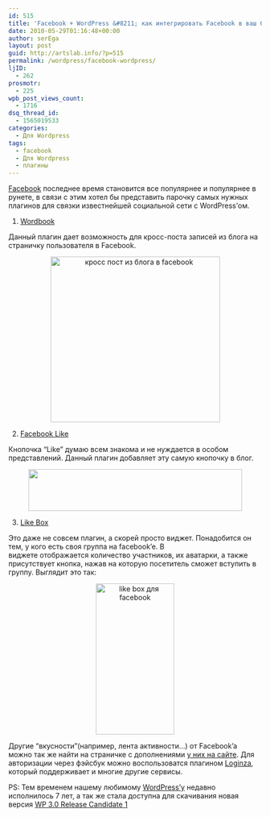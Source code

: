 ```yaml
---
id: 515
title: 'Facebook + WordPress &#8211; как интегрировать Facebook в ваш блог'
date: 2010-05-29T01:16:48+00:00
author: serEga
layout: post
guid: http://artslab.info/?p=515
permalink: /wordpress/facebook-wordpress/
ljID:
  - 262
prosmotr:
  - 225
wpb_post_views_count:
  - 1716
dsq_thread_id:
  - 1565019533
categories:
  - Для Wordpress
tags:
  - facebook
  - Для Wordpress
  - плагины
---
```

[Facebook](http://facebook.com) последнее время становится все популярнее и популярнее в рунете, в связи с этим хотел бы представить парочку самых нужных плагинов для связки известнейшей социальной сети с WordPress&#8217;ом.

1. <a href="http://wordpress.org/extend/plugins/wordbook/" target="_blank">Wordbook</a>

Данный плагин дает возможность для кросс-поста записей из блога на страничку пользователя в Facebook.

<center>
  <a href="http://s.wordpress.org/extend/plugins/wordbook/screenshot-1.png"><img src="http://s.wordpress.org/extend/plugins/wordbook/screenshot-1.png" alt="кросс пост из блога в facebook" width="337" height="329" /></a>
</center>

2. <a href="http://wordpress.org/extend/plugins/facebook-like/" target="_blank">Facebook Like</a>

Кнопочка &#8220;Like&#8221; думаю всем знакома и не нуждается в особом представлений. Данный плагин добавляет эту самую кнопочку в блог.

<center>
  <a href="http://artslab.info/wp-content/uploads/like_button_for_wordpress.png"><img src="http://artslab.info/wp-content/uploads/like_button_for_wordpress.png" alt="" title="like_button_for_wordpress" width="425" height="83" class="alignnone size-full wp-image-816" /></a>
</center>

3. <a href="http://developers.facebook.com/docs/reference/plugins/like-box" target="_blank">Like Box</a>

Это даже не совсем плагин, а скорей просто виджет. Понадобится он тем, у кого есть своя группа на facebook&#8217;e. В виджете отображается количество участников, их аватарки, а также присутствует кнопка, нажав на которую посетитель сможет вступить в группу. Выглядит это так:

<center>
  <a href="http://artslab.info/wp-content/uploads/facebook.png"><img src="http://artslab.info/wp-content/uploads/facebook-156x300.png" alt="like box для facebook" title="facebook" width="156" height="300" class="aligncenter size-medium wp-image-577" srcset="http://googledrive.com/host/0B9lHVSSSdxdxd0hjdUdmRzY3Tjg/facebook-156x300.png 156w, http://googledrive.com/host/0B9lHVSSSdxdxd0hjdUdmRzY3Tjg/facebook.png 312w" sizes="(max-width: 156px) 100vw, 156px" /></a>
</center>

Другие &#8220;вкусности&#8221;(например, лента активности&#8230;) от Facebook&#8217;a можно так же найти на страничке с дополнениями <a href="http://developers.facebook.com/plugins" target="_blank">у них на сайте</a>. Для авторизации через фэйсбук можно воспользоватся плагином [Loginza](http://artslab.info/2010/05/avtorizatsiya-cherez-vkontakte-openapi-dlya-wordpress/), который поддерживает и многие другие сервисы.



PS: Тем временем нашему любимому [WordPress&#8217;у](http://wordpress.org) недавно исполнилось 7 лет, а так же стала доступна для скачивания новая версия [WP 3.0 Release Candidate 1](http://wordpress.org/wordpress-3.0-RC1.zip)